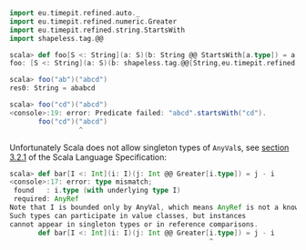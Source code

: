 ```scala
import eu.timepit.refined.auto._
import eu.timepit.refined.numeric.Greater
import eu.timepit.refined.string.StartsWith
import shapeless.tag.@@
```

```scala
scala> def foo[S <: String](a: S)(b: String @@ StartsWith[a.type]) = a + b
foo: [S <: String](a: S)(b: shapeless.tag.@@[String,eu.timepit.refined.string.StartsWith[a.type]])String
```

```scala
scala> foo("ab")("abcd")
res0: String = ababcd
```

```scala
scala> foo("cd")("abcd")
<console>:19: error: Predicate failed: "abcd".startsWith("cd").
       foo("cd")("abcd")
                 ^
```

Unfortunately Scala does not allow singleton types of `AnyVal`s, see
[section 3.2.1][spec-3.2.1] of the Scala Language Specification:


```scala
scala> def bar[I <: Int](i: I)(j: Int @@ Greater[i.type]) = j - i
<console>:17: error: type mismatch;
 found   : i.type (with underlying type I)
 required: AnyRef
Note that I is bounded only by AnyVal, which means AnyRef is not a known parent.
Such types can participate in value classes, but instances
cannot appear in singleton types or in reference comparisons.
       def bar[I <: Int](i: I)(j: Int @@ Greater[i.type]) = j - i
                                                 ^
```

[spec-3.2.1]: http://www.scala-lang.org/files/archive/spec/2.11/03-types.html#singleton-types
